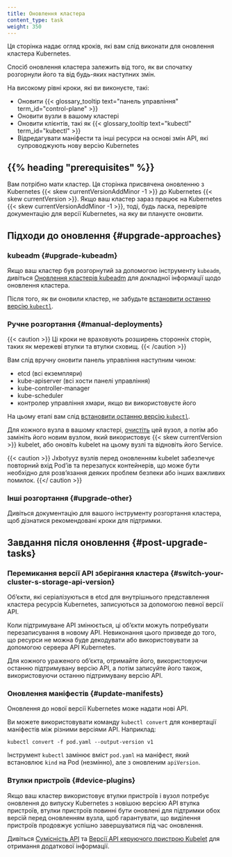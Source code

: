 ```yaml
---
title: Оновлення кластера
content_type: task
weight: 350
---
```


<!-- overview -->

Ця сторінка надає огляд кроків, які вам слід виконати для оновлення кластера Kubernetes.

Спосіб оновлення кластера залежить від того, як ви спочатку розгорнули його та від будь-яких наступних змін.

На високому рівні кроки, які ви виконуєте, такі:

- Оновити {{< glossary_tooltip text="панель управління" term_id="control-plane" >}}
- Оновити вузли в вашому кластері
- Оновити клієнтів, такі як {{< glossary_tooltip text="kubectl" term_id="kubectl" >}}
- Відредагувати маніфести та інші ресурси на основі змін API, які супроводжують нову версію Kubernetes

## {{% heading "prerequisites" %}}

Вам потрібно мати кластер. Ця сторінка присвячена оновленню з Kubernetes
{{< skew currentVersionAddMinor -1 >}} до Kubernetes {{< skew currentVersion >}}. Якщо ваш кластер зараз працює на Kubernetes {{< skew currentVersionAddMinor -1 >}}, тоді, будь ласка, перевірте документацію для версії Kubernetes, на яку ви плануєте оновити.

## Підходи до оновлення {#upgrade-approaches}

### kubeadm {#upgrade-kubeadm}

Якщо ваш кластер був розгорнутий за допомогою інструменту `kubeadm`, дивіться [Оновлення кластерів kubeadm](/docs/tasks/administer-cluster/kubeadm/kubeadm-upgrade/) для докладної інформації щодо оновлення кластера.

Після того, як ви оновили кластер, не забудьте [встановити останню версію `kubectl`](/docs/tasks/tools/).

### Ручне розгортання {#manual-deployments}

{{< caution >}}
Ці кроки не враховують розширень сторонніх сторін, таких як мережеві втулки та втулки сховищ.
{{< /caution >}}

Вам слід вручну оновити панель управління наступним чином:

- etcd (всі екземпляри)
- kube-apiserver (всі хости панелі управління)
- kube-controller-manager
- kube-scheduler
- контролер управління хмари, якщо ви використовуєте його

На цьому етапі вам слід [встановити останню версію `kubectl`](/docs/tasks/tools/).

Для кожного вузла в вашому кластері, [очистіть](/docs/tasks/administer-cluster/safely-drain-node/) цей вузол, а потім або замініть його новим вузлом, який використовує {{< skew currentVersion >}} kubelet, або оновіть kubelet на цьому вузлі та відновіть його Service.

{{< caution >}}
Jxbotyyz вузлів перед оновленням kubelet забезпечує повторний вхід Podʼів та перезапуск контейнерів, що може бути необхідно для розвʼязання деяких проблем безпеки або інших важливих помилок.
{{</ caution >}}

### Інші розгортання {#upgrade-other}

Дивіться документацію для вашого інструменту розгортання кластера, щоб дізнатися рекомендовані кроки для підтримки.

## Завдання після оновлення {#post-upgrade-tasks}

### Перемикання версії API зберігання кластера {#switch-your-cluster-s-storage-api-version}

Обʼєкти, які серіалізуються в etcd для внутрішнього представлення кластера ресурсів Kubernetes, записуються за допомогою певної версії API.

Коли підтримуване API змінюється, ці обʼєкти можуть потребувати перезаписування в новому API. Невиконання цього призведе до того, що ресурси не можна буде декодувати або використовувати за допомогою сервера API Kubernetes.

Для кожного ураженого обʼєкта, отримайте його, використовуючи останню підтримувану версію API, а потім записуйте його також, використовуючи останню підтримувану версію API.

### Оновлення маніфестів {#update-manifests}

Оновлення до нової версії Kubernetes може надати нові API.

Ви можете використовувати команду `kubectl convert` для конвертації маніфестів між різними версіями API. Наприклад:

```shell
kubectl convert -f pod.yaml --output-version v1
```

Інструмент `kubectl` замінює вміст `pod.yaml` на маніфест, який встановлює `kind` на Pod (незмінно), але з оновленим `apiVersion`.

### Втулки пристроїв {#device-plugins}

Якщо ваш кластер використовує втулки пристроїв і вузол потребує оновлення до випуску Kubernetes з новішою версією API втулка пристроїв, втулки пристроїв повинні бути оновлені для підтримки обох версій перед оновленням вузла, щоб гарантувати, що виділення пристроїв продовжує успішно завершуватися під час оновлення.

Дивіться [Сумісність API](/docs/concepts/extend-kubernetes/compute-storage-net/device-plugins/#api-compatibility) та [Версії API керуючого пристрою Kubelet](/docs/reference/node/device-plugin-api-versions/) для отримання додаткової інформації.
